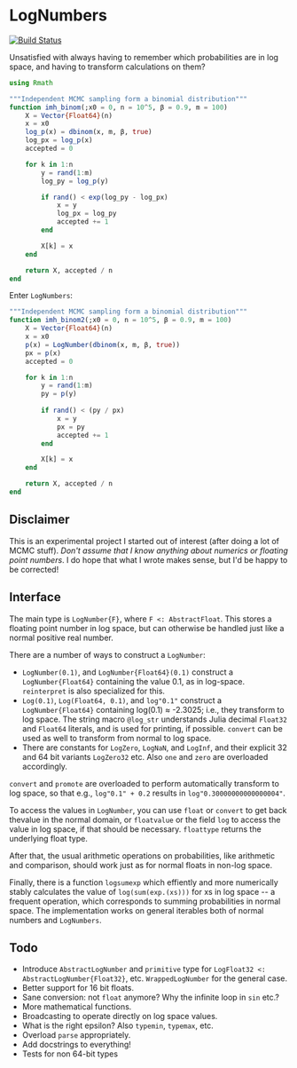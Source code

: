# LogNumbers

[![Build Status](https://travis-ci.org/phipsgabler/LogNumbers.jl.svg?branch=master)](https://travis-ci.org/phipsgabler/LogNumbers.jl)

Unsatisfied with always having to remember which probabilities are in log space, and having to
transform calculations on them?

```julia
using Rmath

"""Independent MCMC sampling form a binomial distribution"""
function imh_binom(;x0 = 0, n = 10^5, β = 0.9, m = 100)
    X = Vector{Float64}(n)
    x = x0
    log_p(x) = dbinom(x, m, β, true)
    log_px = log_p(x)
    accepted = 0

    for k in 1:n
        y = rand(1:m)
        log_py = log_p(y)

        if rand() < exp(log_py - log_px)
            x = y
            log_px = log_py
            accepted += 1
        end

        X[k] = x
    end

    return X, accepted / n
end
```

Enter `LogNumbers`:

```julia
"""Independent MCMC sampling form a binomial distribution"""
function imh_binom2(;x0 = 0, n = 10^5, β = 0.9, m = 100)
    X = Vector{Float64}(n)
    x = x0
    p(x) = LogNumber(dbinom(x, m, β, true))
    px = p(x)
    accepted = 0

    for k in 1:n
        y = rand(1:m)
        py = p(y)
        
        if rand() < (py / px)
            x = y
            px = py
            accepted += 1
        end

        X[k] = x
    end

    return X, accepted / n
end
```

## Disclaimer

This is an experimental project I started out of interest (after doing a lot of MCMC stuff).  _Don't
assume that I know anything about numerics or floating point numbers_.  I do hope that what I wrote
makes sense, but I'd be happy to be corrected!

## Interface

The main type is `LogNumber{F}`, where `F <: AbstractFloat`.  This stores a floating point number in
log space, but can otherwise be handled just like a normal positive real number. 

There are a number of ways to construct a `LogNumber`:

- `LogNumber(0.1)`, and `LogNumber{Float64}(0.1)` construct a `LogNumber{Float64}` containing the
  value 0.1, as in log-space.  `reinterpret` is also specialized for this.
- `Log(0.1)`, `Log(Float64, 0.1)`, and `log"0.1"` construct a `LogNumber{Float64}` containing
  log(0.1) ≈ -2.3025; i.e., they transform to log space.  The string macro `@log_str` understands
  Julia decimal `Float32` and `Float64` literals, and is used for printing, if possible.  `convert`
  can be used as well to transform from normal to log space.
- There are constants for `LogZero`, `LogNaN`, and `LogInf`, and their explicit 32 and 64 bit
  variants `LogZero32` etc.  Also `one` and `zero` are overloaded accordingly.

`convert` and `promote` are overloaded to perform automatically transform to log space, so that
e.g., `log"0.1" + 0.2` results in `log"0.30000000000000004"`.
  
To access the values in `LogNumber`, you can use `float` or `convert` to get back thevalue in the
normal domain, or `floatvalue` or the field `log` to access the value in log space, if that should
be necessary.  `floattype` returns the underlying float type.

After that, the usual arithmetic operations on probabilities, like arithmetic and comparison, should
work just as for normal floats in non-log space.

Finally, there is a function `logsumexp` which effiently and more numerically stably calculates the
value of `log(sum(exp.(xs)))` for xs in log space -- a frequent operation, which corresponds to
summing probabilities in normal space.  The implementation works on general iterables both of normal
numbers and `LogNumbers`.

## Todo

- Introduce `AbstractLogNumber` and `primitive` type for `LogFloat32 <: AbstractLogNumber{Float32}`,
  etc.  `WrappedLogNumber` for the general case.
- Better support for 16 bit floats.
- Sane conversion: not `float` anymore?  Why the infinite loop in `sin` etc.?
- More mathematical functions.
- Broadcasting to operate directly on log space values.
- What is the right epsilon?  Also `typemin`, `typemax`, etc.
- Overload `parse` appropriately.
- Add docstrings to everything!
- Tests for non 64-bit types
